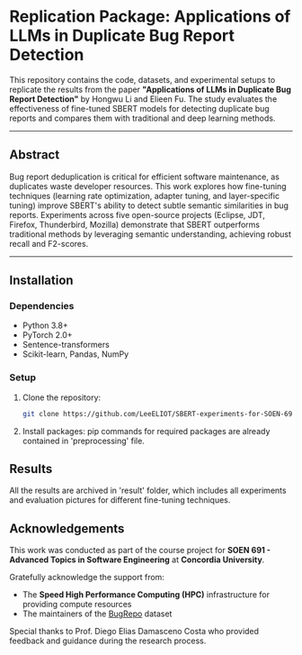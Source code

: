 # Replication Package: Applications of LLMs in Duplicate Bug Report Detection

This repository contains the code, datasets, and experimental setups to replicate the results from the paper **"Applications of LLMs in Duplicate Bug Report Detection"** by Hongwu Li and Elieen Fu. The study evaluates the effectiveness of fine-tuned SBERT models for detecting duplicate bug reports and compares them with traditional and deep learning methods.

---

## Abstract
Bug report deduplication is critical for efficient software maintenance, as duplicates waste developer resources. This work explores how fine-tuning techniques (learning rate optimization, adapter tuning, and layer-specific tuning) improve SBERT's ability to detect subtle semantic similarities in bug reports. Experiments across five open-source projects (Eclipse, JDT, Firefox, Thunderbird, Mozilla) demonstrate that SBERT outperforms traditional methods by leveraging semantic understanding, achieving robust recall and F2-scores.

---

## Installation
### Dependencies
- Python 3.8+
- PyTorch 2.0+
- Sentence-transformers
- Scikit-learn, Pandas, NumPy

### Setup
1. Clone the repository:
   ```bash
   git clone https://github.com/LeeELIOT/SBERT-experiments-for-SOEN-691.git
   
2. Install packages:
   pip commands for required packages are already contained in 'preprocessing' file.

## Results
All the results are archived in 'result' folder, which includes all experiments and evaluation pictures for different fine-tuning techniques.

## Acknowledgements

This work was conducted as part of the course project for **SOEN 691 - Advanced Topics in Software Engineering** at **Concordia University**.

Gratefully acknowledge the support from:

- The **Speed High Performance Computing (HPC)** infrastructure for providing compute resources  
- The maintainers of the [BugRepo](https://github.com/logpai/bughub) dataset

Special thanks to Prof. Diego Elias Damasceno Costa who provided feedback and guidance during the research process.
